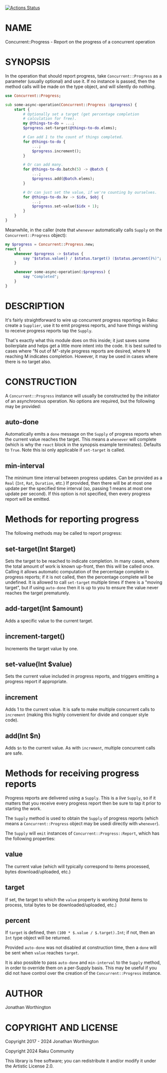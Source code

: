 [![Actions Status](https://github.com/lizmat/Concurrent-Progress/actions/workflows/test.yml/badge.svg)](https://github.com/lizmat/Concurrent-Progress/actions)

NAME
====

Concurrent::Progress - Report on the progress of a concurrent operation

SYNOPSIS
========

In the operation that should report progress, take `Concurrent::Progress` as a parameter (usually optional) and use it. If no instance is passed, then the method calls will be made on the type object, and will silently do nothing.

```raku
use Concurrent::Progress;

sub some-async-operation(Concurrent::Progress :$progress) {
    start {
        # Optionally set a target (get percentage completion
        # calculation for free).
        my @things-to-do = ...;
        $progress.set-target(@things-to-do.elems);

        # Can add 1 to the count of things completed.
        for @things-to-do {
            ...;
            $progress.increment();
        }

        # Or can add many.
        for @things-to-do.batch(5) -> @batch {
            ...;
            $progress.add(@batch.elems);
        }

        # Or can just set the value, if we're counting by ourselves.
        for @things-to-do.kv -> $idx, $obj {
            ...;
            $progress.set-value($idx + 1);
        }
    }
}
```

Meanwhile, in the caller (note that `whenever` automatically calls `Supply` on the `Concurrent::Progress` object):

```raku
my $progress = Concurrent::Progress.new;
react {
    whenever $progress -> $status {
        say "$status.value() / $status.target() ($status.percent()%)";
    }

    whenever some-async-operation(:$progress) {
        say "Completed";
    }
}
```

DESCRIPTION
===========

It's fairly straightforward to wire up concurrent progress reporting in Raku: create a `Supplier`, use it to emit progress reports, and have things wishing to receive progress reports tap the `Supply`.

That's exactly what this module does on this inside; it just saves some boilerplate and helps get a little more intent into the code. It is best suited to cases where "N out of M"-style progress reports are desired, where N reaching M indicates completion. However, it may be used in cases where there is no target also.

CONSTRUCTION
============

A `Concurrent::Progress` instance will usually be constructed by the initiator of an asynchronous operation. No options are required, but the following may be provided:

auto-done
---------

Automatically emits a `done` message on the `Supply` of progress reports when the current value reaches the target. This means a `whenever` will complete (which is why the `react` block in the synopsis example terminates). Defaults to `True`. Note this isi only applicable if `set-target` is called.

min-interval
------------

The minimum time interval between progress updates. Can be provided as a `Real` (`Int`, `Rat`, `Duration`, etc.) If provided, then there will be at most one update per the specified time interval (so, passing 1 means at most one update per second). If this option is not specified, then every progress report will be emitted.

Methods for reporting progress
==============================

The following methods may be called to report progress:

set-target(Int $target)
-----------------------

Sets the target to be reached to indicate completion. In many cases, where the total amount of work is known up-front, then this will be called once. Calling it allows automatic computation of the percentage complete in progress reports; if it is not called, then the percentage complete will be undefined. It is allowed to call `set-target` multiple times if there is a "moving target", but if using `auto-done` then it is up to you to ensure the value never reaches the target prematurely.

add-target(Int $amount)
-----------------------

Adds a specific value to the current target.

increment-target()
------------------

Increments the target value by one.

set-value(Int $value)
---------------------

Sets the current value included in progress reports, and triggers emitting a progress report if appropriate.

increment
---------

Adds 1 to the current value. It is safe to make multiple concurrent calls to `increment` (making this highly convenient for divide and conquer style code).

add(Int $n)
-----------

Adds `$n` to the current value. As with `increment`, multiple concurrent calls are safe.

Methods for receiving progress reports
======================================

Progress reports are delivered using a `Supply`. This is a *live* `Supply`, so if it matters that you receive every progress report then be sure to tap it prior to starting the work.

The `Supply` method is used to obtain the `Supply` of progress reports (which means a `Concurrent::Progress` object may be usedi directly with `whenever`).

The `Supply` will `emit` instances of `Concurrent::Progress::Report`, which has the following properties:

value
-----

The current value (which will typically correspond to items processed, bytes download/uploaded, etc.)

target
------

If set, the target to which the `value` property is working (total items to process, total bytes to be downloaded/uploaded, etc.)

percent
-------

If `target` is defined, then `(100 * $.value / $.target).Int`; if not, then an `Int` type object will be returned.

Provided `auto-done` was not disabled at construction time, then a `done` will be sent when `value` reaches `target`.

It is also possible to pass `auto-done` and `min-interval` to the `Supply` method, in order to override them on a per-Supply basis. This may be useful if you did not have control over the creation of the `Concurrent::Progress` instance.

AUTHOR
======

Jonathan Worthington

COPYRIGHT AND LICENSE
=====================

Copyright 2017 - 2024 Jonathan Worthington

Copyright 2024 Raku Community

This library is free software; you can redistribute it and/or modify it under the Artistic License 2.0.

